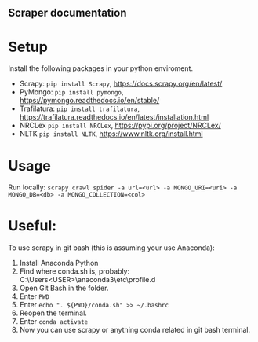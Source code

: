 ## Scraper documentation

# Setup

Install the following packages in your python enviroment.

- Scrapy: `pip install Scrapy`, https://docs.scrapy.org/en/latest/
- PyMongo: `pip install pymongo`, https://pymongo.readthedocs.io/en/stable/
- Trafilatura: `pip install trafilatura`, https://trafilatura.readthedocs.io/en/latest/installation.html
- NRCLex  `pip install NRCLex`, https://pypi.org/project/NRCLex/
- NLTK `pip install NLTK`, https://www.nltk.org/install.html

# Usage

Run locally: `scrapy crawl spider -a url=<url> -a MONGO_URI=<uri> -a MONGO_DB=<db> -a MONGO_COLLECTION=<col>`

# Useful:
To use scrapy in git bash (this is assuming your use Anaconda):
1. Install Anaconda Python
2. Find where conda.sh is, probably: C:\Users\<USER>\anaconda3\etc\profile.d
3. Open Git Bash in the folder.
4. Enter `PWD`
5. Enter `echo ". ${PWD}/conda.sh" >> ~/.bashrc`
6. Reopen the terminal.
7. Enter `conda activate`
8. Now you can use scrapy or anything conda related in git bash terminal.

